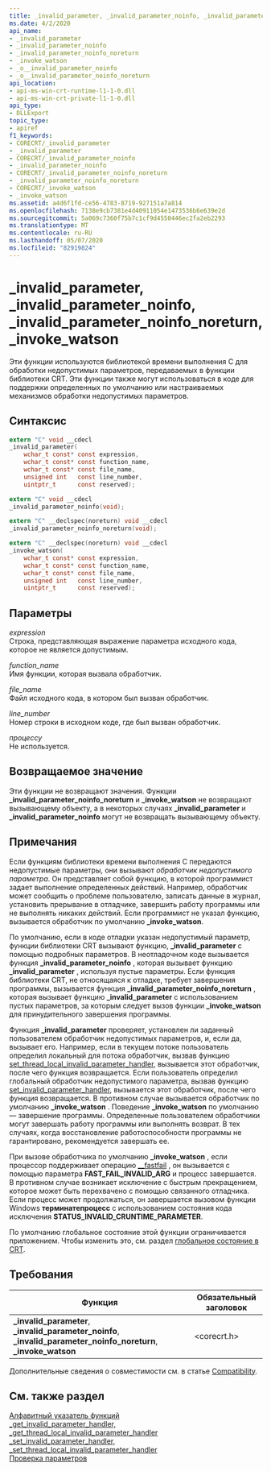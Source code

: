 ```yaml
---
title: _invalid_parameter, _invalid_parameter_noinfo, _invalid_parameter_noinfo_noreturn, _invoke_watson
ms.date: 4/2/2020
api_name:
- _invalid_parameter
- _invalid_parameter_noinfo
- _invalid_parameter_noinfo_noreturn
- _invoke_watson
- _o__invalid_parameter_noinfo
- _o__invalid_parameter_noinfo_noreturn
api_location:
- api-ms-win-crt-runtime-l1-1-0.dll
- api-ms-win-crt-private-l1-1-0.dll
api_type:
- DLLExport
topic_type:
- apiref
f1_keywords:
- CORECRT/_invalid_parameter
- _invalid_parameter
- CORECRT/_invalid_parameter_noinfo
- _invalid_parameter_noinfo
- CORECRT/_invalid_parameter_noinfo_noreturn
- _invalid_parameter_noinfo_noreturn
- CORECRT/_invoke_watson
- _invoke_watson
ms.assetid: a4d6f1fd-ce56-4783-8719-927151a7a814
ms.openlocfilehash: 7138e9cb7381e4d40911054e1473536b6e639e2d
ms.sourcegitcommit: 5a069c7360f75b7c1cf9d4550446ec2fa2eb2293
ms.translationtype: MT
ms.contentlocale: ru-RU
ms.lasthandoff: 05/07/2020
ms.locfileid: "82919824"
---
```

# <a name="_invalid_parameter-_invalid_parameter_noinfo-_invalid_parameter_noinfo_noreturn-_invoke_watson"></a>_invalid_parameter, _invalid_parameter_noinfo, _invalid_parameter_noinfo_noreturn, _invoke_watson

Эти функции используются библиотекой времени выполнения C для обработки недопустимых параметров, передаваемых в функции библиотеки CRT. Эти функции также могут использоваться в коде для поддержки определенных по умолчанию или настраиваемых механизмов обработки недопустимых параметров.

## <a name="syntax"></a>Синтаксис

```C
extern "C" void __cdecl
_invalid_parameter(
    wchar_t const* const expression,
    wchar_t const* const function_name,
    wchar_t const* const file_name,
    unsigned int   const line_number,
    uintptr_t      const reserved);

extern "C" void __cdecl
_invalid_parameter_noinfo(void);

extern "C" __declspec(noreturn) void __cdecl
_invalid_parameter_noinfo_noreturn(void);

extern "C" __declspec(noreturn) void __cdecl
_invoke_watson(
    wchar_t const* const expression,
    wchar_t const* const function_name,
    wchar_t const* const file_name,
    unsigned int   const line_number,
    uintptr_t      const reserved);
```

## <a name="parameters"></a>Параметры

*expression*<br/>
Строка, представляющая выражение параметра исходного кода, которое не является допустимым.

*function_name*<br/>
Имя функции, которая вызвала обработчик.

*file_name*<br/>
Файл исходного кода, в котором был вызван обработчик.

*line_number*<br/>
Номер строки в исходном коде, где был вызван обработчик.

*процессу*<br/>
Не используется.

## <a name="return-value"></a>Возвращаемое значение

Эти функции не возвращают значения. Функции **_invalid_parameter_noinfo_noreturn** и **_invoke_watson** не возвращают вызывающему объекту, а в некоторых случаях **_invalid_parameter** и **_invalid_parameter_noinfo** могут не возвращать вызывающему объекту.

## <a name="remarks"></a>Примечания

Если функциям библиотеки времени выполнения C передаются недопустимые параметры, они вызывают *обработчик недопустимого параметра*. Он представляет собой функцию, в которой программист задает выполнение определенных действий. Например, обработчик может сообщить о проблеме пользователю, записать данные в журнал, установить прерывание в отладчике, завершить работу программы или не выполнять никаких действий. Если программист не указал функцию, вызывается обработчик по умолчанию **_invoke_watson**.

По умолчанию, если в коде отладки указан недопустимый параметр, функции библиотеки CRT вызывают функцию, **_invalid_parameter** с помощью подробных параметров. В неотладочном коде вызывается функция **_invalid_parameter_noinfo** , которая вызывает функцию **_invalid_parameter** , используя пустые параметры. Если функция библиотеки CRT, не относящаяся к отладке, требует завершения программы, вызывается функция **_invalid_parameter_noinfo_noreturn** , которая вызывает функцию **_invalid_parameter** с использованием пустых параметров, за которым следует вызов функции **_invoke_watson** для принудительного завершения программы.

Функция **_invalid_parameter** проверяет, установлен ли заданный пользователем обработчик недопустимых параметров, и, если да, вызывает его. Например, если в текущем потоке пользователь определил локальный для потока обработчик, вызвав функцию [set_thread_local_invalid_parameter_handler](set-invalid-parameter-handler-set-thread-local-invalid-parameter-handler.md), вызывается этот обработчик, после чего функция возвращается. Если пользователь определил глобальный обработчик недопустимого параметра, вызвав функцию [set_invalid_parameter_handler](set-invalid-parameter-handler-set-thread-local-invalid-parameter-handler.md), вызывается этот обработчик, после чего функция возвращается. В противном случае вызывается обработчик по умолчанию **_invoke_watson** . Поведение **_invoke_watson** по умолчанию — завершение программы. Определенные пользователем обработчики могут завершать работу программы или выполнять возврат. В тех случаях, когда восстановление работоспособности программы не гарантировано, рекомендуется завершать ее.

При вызове обработчика по умолчанию **_invoke_watson** , если процессор поддерживает операцию [__fastfail](../../intrinsics/fastfail.md) , он вызывается с помощью параметра **FAST_FAIL_INVALID_ARG** и процесс завершается. В противном случае возникает исключение с быстрым прекращением, которое может быть перехвачено с помощью связанного отладчика. Если процесс может продолжаться, он завершается вызовом функции Windows **терминатепроцесс** с использованием состояния кода исключения **STATUS_INVALID_CRUNTIME_PARAMETER**.

По умолчанию глобальное состояние этой функции ограничивается приложением. Чтобы изменить это, см. раздел [глобальное состояние в CRT](../global-state.md).

## <a name="requirements"></a>Требования

|Функция|Обязательный заголовок|
|--------------|------------------|
|**_invalid_parameter**, **_invalid_parameter_noinfo**, **_invalid_parameter_noinfo_noreturn**, **_invoke_watson**|\<corecrt.h>|

Дополнительные сведения о совместимости см. в статье [Compatibility](../../c-runtime-library/compatibility.md).

## <a name="see-also"></a>См. также раздел

[Алфавитный указатель функций](crt-alphabetical-function-reference.md)<br/>
[_get_invalid_parameter_handler, _get_thread_local_invalid_parameter_handler](get-invalid-parameter-handler-get-thread-local-invalid-parameter-handler.md)<br/>
[_set_invalid_parameter_handler, _set_thread_local_invalid_parameter_handler](set-invalid-parameter-handler-set-thread-local-invalid-parameter-handler.md)<br/>
[Проверка параметров](../../c-runtime-library/parameter-validation.md)<br/>
